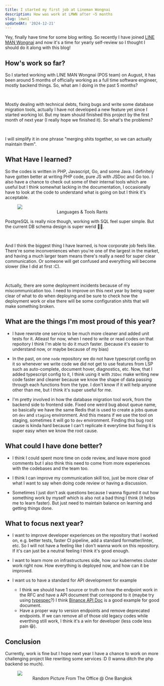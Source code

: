 ```yaml
---
title: I started my first job at Lineman Wongnai
description: How was work at LMWN after ~5 months
slug: lmwn1
updatedAt: '2024-12-21'
---
```


Yey, finally have time for some blog writing. So recently I have joined [LINE MAN Wongnai](https://lmwn.com/) 
and now it's a time for yearly self-review so I thought I should do it along with this blog!

## How's work so far?
So I started working with LINE MAN Wongnai (POS team) on August, it has been around 5 months of 
officially working as a full time software engineer, mostly backend things. 
So, what am I doing in the past 5 months?

<br>

Mostly dealing with technical debts, fixing bugs and write some database migration tools, actually 
I have not developed a new feature yet since I started working lol. But my team should finished this 
project by the first month of next year (I really hope we finished it). So what's the problems?

<br>

I will simplify it in one phrase "merging shits together, so we can actually maintain them".

## What Have I learned?
So the codes is written in PHP, Javascript, Go, and some Java. I definitely have gotten better 
at writing PHP code, pure JS with JSDoc and Go too. I also have a chance to check out some of their 
internal tools which are useful but I think somewhat lacking in the documentation, I occasionally 
have to look at the code to understand what is going on but I think it's acceptable.

<figure>
<img src="https://deuykboxmuiw2.cloudfront.net/lmwn--lmwn_lang_rants.png" loading="lazy" />
<figcaption>
<center>Languages & Tools Rants</center>
</figcaption>
</figure>

PostgreSQL is really nice though, working with SQL feel super simple. But the current DB schema 
design is super werid 🤦‍♂️.

<br>

And I think the biggest thing I have learned, is how corporate job feels like. There're some 
inconveniences when you're one of the largest in the market, and having a much larger team means
there's really a need for super clear communication. Or someone will get confused and everything will 
become slower (like I did at first :C).

<br>

Actually, there are some deployment incidents because of my miscommunication too. I need to improve on this 
next year by being super clear of what to do when deploying and be sure to check how the deployment 
work or else there will be some configuration shits that will make something broken.

## What are the things I'm most proud of this year?
- I have rewrote one service to be much more cleaner and added unit tests for it. Atleast for now, when I need 
to write or read codes on that repoitory I think I'm able to do it much faster. (because it's easier to 
understand now, or maybe because of my bias) 

- In the past, on one `node` repository we do not have typescript config on it so whenever 
we write code we did not get to use features from LSP such as auto-complete, document hover, diagnostics, etc. 
Now, that I added typescript config to it, I think using it with `JSDoc` make writing new code faster 
and cleaner because we know the shape of data passing through each functions from the type. 
I don't know if it will help anyone other than me, but I think it's super useful for me.

- I'm pretty involved in how the database migration tool work, from the backend side to frontend side.
Fixed one weird bug about queue name, so basically we have the same Redis that is used to create a
jobs queue on `dev` and `staging` environment. And this means if we use the tool on staging, sometimes
it will go to `dev` environment. Finding this bug root cause is kinda hard because I can't replicate 
it everytime but fixing it is super easy when we know the root cause.

## What could I have done better?
- I think I could spent more time on code review, and leave more good comments but I also think 
this need to come from more experiences with the codebases and the team too.

- I think I can improve my communication skill too, just be more clear of what I want to say 
when doing code review or having a discussion.

- Sometimes I just don't ask questions because I wanna figured it out how something work by myself 
which is also not a bad thing I think (it helps me to learn faster). But just need to maintain 
balance on learning and getting things done.

## What to focus next year?
- I want to improve developer experiences on the repository that I worked on, e.g. better tests, 
faster CI pipeline, add a standard formatter/linter, etc. So I will not have a feeling like I 
don't wanna work on this repository. If it's can just be a neutral feeling I think
it's good enough.

- I want to learn more on infrastructures side, how our kubernetes cluster work right now. 
How everything is deployed now, and how can it be improved.

- I want us to have a standard for API development for example 
    - I think we should have 1 source or truth on how the endpoint work in the RFC and 
    have a API document that correspond to it (maybe try using [typespec](https://typespec.io/)?) 
    I think [Binance API Doc](https://developers.binance.com/docs/binance-spot-api-docs/rest-api/public-api-endpoints)
    is a good example for good document.
    - Have a proper way to version endpoints and remove deprecated endpoints. If we can remove
    all of those old legacy codes while everthing still work, 
    I think it's a win for developer (less code less pain 😆). 


## Conclusion
Currently, work is fine but I hope next year I have a chance to work on more challenging project like
rewriting some services :D (I wanna ditch the php backend so much).

<figure>
<img src="https://deuykboxmuiw2.cloudfront.net/lmwn--IMG_3174.jpg" loading="lazy" class="md:h-[500px]" />
<figcaption>
<center>Random Picture From The Office @ One Bangkok</center>
</figcaption>
</figure>
